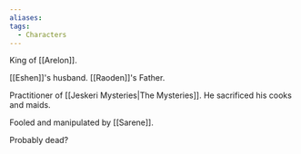 ```yaml
---
aliases: 
tags:
  - Characters
---
```


King of [[Arelon]].

[[Eshen]]'s husband.
[[Raoden]]'s Father.

Practitioner of [[Jeskeri Mysteries|The Mysteries]]. He sacrificed his cooks and maids.

Fooled and manipulated by [[Sarene]].

Probably dead?
